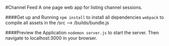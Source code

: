 #Channel Feed
A one page web app for listing channel sessions.

####Get up and Running
`npm install` to install all dependencies
`webpack` to compile all assets in the /src --> /builds/bundle.js

####Preview the Application
`nodemon server.js` to start the server. Then navigate to localhost:3000 in your browser.
